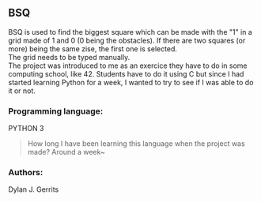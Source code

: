 ## BSQ
BSQ is used to find the biggest square which can be made with the "1" in a grid made of 1 and 0 (0 being the obstacles). If there are two squares (or more) being the same zise, the first one is selected.  
The grid needs to be typed manually.  
The project was introduced to me as an exercice they have to do in some computing school, like 42. Students have to do it using C but since I had started learning Python for a week, I wanted to try to see if I was able to do it or not.  

### Programming language:
PYTHON 3
> How long I have been learning this language when the project was made? Around a week~

### Authors:  
Dylan J. Gerrits

